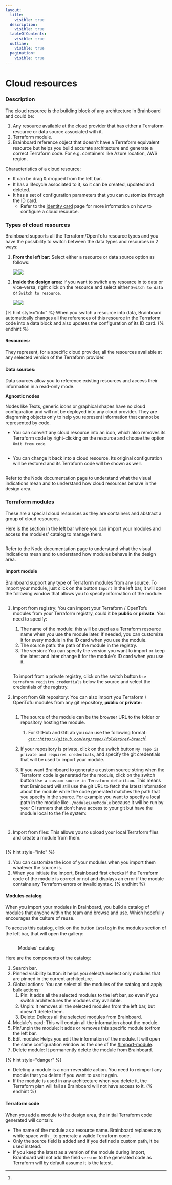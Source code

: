 ```yaml
---
layout:
  title:
    visible: true
  description:
    visible: true
  tableOfContents:
    visible: true
  outline:
    visible: true
  pagination:
    visible: true
---
```


# Cloud resources

### Description

The cloud resource is the building block of any architecture in Brainboard and could be:

1. Any resource available at the cloud provider that has either a Terraform resource or data source associated with it.
2. Terraform module.
3. Brainboard reference object that doesn't have a Terraform equivalent resource but helps you build accurate architecture and generate a correct Terraform code. For e.g. containers like Azure location, AWS region.

Characteristics of a cloud resource:

* It can be drag & dropped from the left bar.
* It has a lifecycle associated to it, so it can be created, updated and deleted.
* It has a set of configuration parameters that you can customize through the ID card.
  * Refer to the [identity card](../../cloud-architectures/id-card.md) page for more information on how to configure a cloud resource.

### Types of cloud resources

Brainboard supports all the Terraform/OpenTofu resource types and you have the possibility to switch between the data types and resources in 2 ways:

1.  **From the left bar:** Select either a resource or data source option as follows:

    ![](../../.gitbook/assets/leftbar-resource-option.png)![](../../.gitbook/assets/leftbar-data-resource-option.png)
2.  **Inside the design area:** If you want to switch any resource in to data or vice-versa, right click on the resource and select either `Switch to data` or `Switch to resource.`

    ![](../../.gitbook/assets/node-context-menu-switch-to-resource.png)![](../../.gitbook/assets/node-context-menu-switch-to-data.png)

{% hint style="info" %}
When you switch a resource into data, Brainboard automatically changes all the references of this resource in the Terraform code into a data block and also updates the configuration of its ID card.
{% endhint %}

#### Resources:

They represent, for a specific cloud provider, all the resources available at any selected version of the Terraform provider.

#### Data sources:

Data sources allow you to reference existing resources and access their information in a read-only mode.

**Agnostic nodes**

Nodes like Texts, generic icons or graphical shapes have no cloud configuration and will not be deployed into any cloud provider. They are diagraming objects only to help you represent information that cannot be represented by code.

* You can convert any cloud resource into an icon, which also removes its Terraform code by right-clicking on the resource and choose the option `Omit from code`.

<figure><img src="../../.gitbook/assets/node-context-menu-omit-from-code.png" alt=""><figcaption></figcaption></figure>

* You can change it back into a cloud resource. Its original configuration will be restored and its Terraform code will be shown as well.

<figure><img src="../../.gitbook/assets/node-context-menu-add-to-code.png" alt=""><figcaption></figcaption></figure>

Refer to the Node documentation page to understand what the visual indications mean and to understand how cloud resources behave in the design area.

### Terraform modules

These are a special cloud resources as they are containers and abstract a group of cloud resources.

Here is the section in the left bar where you can import your modules and access the modules' catalog to manage them.

<figure><img src="../../.gitbook/assets/leftbar-modules-section.png" alt=""><figcaption></figcaption></figure>

Refer to the Node documentation page to understand what the visual indications mean and to understand how modules behave in the design area.

#### Import module

Brainboard support any type of Terraform modules from any source. To import your module, just click on the button `Import` in the left bar, it will open the following window that allows you to specify information of the module:

<figure><img src="../../.gitbook/assets/module-modal.png" alt=""><figcaption></figcaption></figure>

1.  Import from registry: You can import your Terraform / OpenTofu modules from your Terraform registry, could it be **public** or **private**. You need to specify:

    1. The name of the module: this will be used as a Terraform resource name when you use the module later. If needed, you can customize it for every module in the ID card when you use the module.
    2. The source path: the path of the module in the registry.
    3. The version: You can specify the version you want to import or keep the latest and later change it for the module's ID card when you use it.



    <figure><img src="../../.gitbook/assets/module-modal-registry.png" alt=""><figcaption></figcaption></figure>

    To import from a private registry, click on the switch button `Use terraform registry credentials` below the source and select the credentials of the registry.
2.  Import from Git repository: You can also import you Terraform / OpenTofu modules from any git repository, **public** or **private:**



    <figure><img src="../../.gitbook/assets/module-modal-git.png" alt=""><figcaption></figcaption></figure>



    1. The source of the module can be the browser URL to the folder or repository hosting the module.
       1. For GitHub and GitLab you can use the following format: [_`git::https://github.com/org/repo//folder$ref=branch`_](#user-content-fn-1)[^1]
    2. If your repository is private, click on the switch button `My repo is private and requires credentials`, and specify the git credentials that will be used to import your module.
    3.  If you want Brainboard to generate a custom source string when the Terraform code is generated for the module, click on the switch button `Use a custom source in Terraform definition`. This means that Brainboard will still use the git URL to fetch the latest information about the module while the code generated matches the path that you specify in the source. For example you want to specify a local path in the module like `./modules/myModule` because it will be run by your CI runners that don't have access to your git but have the module local to the file system:

        <figure><img src="../../.gitbook/assets/module-modal-git-custom-source.png" alt=""><figcaption></figcaption></figure>



        <figure><img src="../../.gitbook/assets/module-code-for-custom-source.png" alt=""><figcaption></figcaption></figure>
3.  Import from files: This allows you to upload your local Terraform files and create a module from them.



    <figure><img src="../../.gitbook/assets/module-modal-file.png" alt=""><figcaption></figcaption></figure>



{% hint style="info" %}
1. You can customize the icon of your modules when you import them whatever the source is.
2. When you initiate the import, Brainboard first checks if the Terraform code of the module is correct or not and displays an error if the module contains any Terraform errors or invalid syntax.
{% endhint %}

#### Modules catalog

When you import your modules in Brainboard, you build a catalog of modules that anyone within the team and browse and use. Which hopefully encourages the culture of reuse.

To access this catalog, click on the button `Catalog` in the modules section of the left bar, that will  open the gallery:

<figure><img src="../../.gitbook/assets/modules-catalog-components.png" alt=""><figcaption><p>Modules' catalog</p></figcaption></figure>

Here are the components of the catalog:

1. Search bar.
2. Pinned visibility button: it helps you select/unselect only modules that are pinned in the current architecture.
3. Global actions: You can select all the modules of the catalog and apply bulk actions:
   1. Pin: It adds all the selected modules to the left bar, so even if you switch architectures the modules stay available.
   2. Unpin: It removes all the selected modules from the left bar, but doesn't delete them.
   3. Delete: Deletes all the selected modules from Brainboard.
4. Module's card: This will contain all the information about the module.
5. Pin/unpin the module: It adds or removes this specific module to/from the left bar.
6. Edit module: Helps you edit the information of the module. It will open the same configuration window as the one of the [#import-module](cloud-resources.md#import-module "mention").
7. Delete module: It permanently delete the module from Brainboard.

{% hint style="danger" %}
* Deleting a module is a non-reversible action. You need to reimport any module that you delete if you want to use it again.
* If the module is used in any architecture when you delete it, the Terraform plan will fail as Brainboard will not have access to it.
{% endhint %}

#### Terraform code

When you add a module to the design area, the initial Terraform code generated will contain:

* The name of the module as a resource name. Brainboard replaces any white space with `_` to generate a valide Terraform code.
* Only the source field is added and if you defined a custom path, it be used instead.
* If you keep the latest as a version of the module during import, Brainboard will not add the field `version` to the generated code as Terraform will by default assume it is the latest.

[^1]: 
